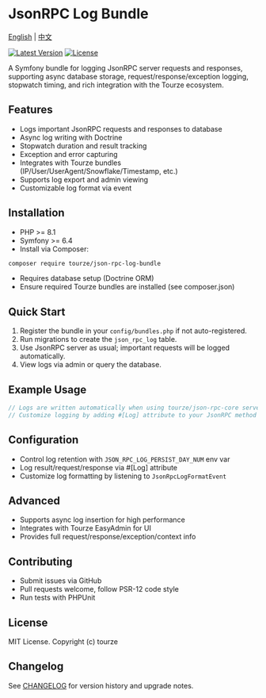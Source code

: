 # JsonRPC Log Bundle

[English](README.md) | [中文](README.zh-CN.md)

[![Latest Version](https://img.shields.io/packagist/v/tourze/json-rpc-log-bundle.svg?style=flat-square)](https://packagist.org/packages/tourze/json-rpc-log-bundle)
[![License](https://img.shields.io/packagist/l/tourze/json-rpc-log-bundle.svg?style=flat-square)](https://packagist.org/packages/tourze/json-rpc-log-bundle)

A Symfony bundle for logging JsonRPC server requests and responses, supporting async database storage, request/response/exception logging, stopwatch timing, and rich integration with the Tourze ecosystem.

## Features

- Logs important JsonRPC requests and responses to database
- Async log writing with Doctrine
- Stopwatch duration and result tracking
- Exception and error capturing
- Integrates with Tourze bundles (IP/User/UserAgent/Snowflake/Timestamp, etc.)
- Supports log export and admin viewing
- Customizable log format via event

## Installation

- PHP >= 8.1
- Symfony >= 6.4
- Install via Composer:

```bash
composer require tourze/json-rpc-log-bundle
```

- Requires database setup (Doctrine ORM)
- Ensure required Tourze bundles are installed (see composer.json)

## Quick Start

1. Register the bundle in your `config/bundles.php` if not auto-registered.
2. Run migrations to create the `json_rpc_log` table.
3. Use JsonRPC server as usual; important requests will be logged automatically.
4. View logs via admin or query the database.

## Example Usage

```php
// Logs are written automatically when using tourze/json-rpc-core server
// Customize logging by adding #[Log] attribute to your JsonRPC method class
```

## Configuration

- Control log retention with `JSON_RPC_LOG_PERSIST_DAY_NUM` env var
- Log result/request/response via #[Log] attribute
- Customize log formatting by listening to `JsonRpcLogFormatEvent`

## Advanced

- Supports async log insertion for high performance
- Integrates with Tourze EasyAdmin for UI
- Provides full request/response/exception/context info

## Contributing

- Submit issues via GitHub
- Pull requests welcome, follow PSR-12 code style
- Run tests with PHPUnit

## License

MIT License. Copyright (c) tourze

## Changelog

See [CHANGELOG](CHANGELOG.md) for version history and upgrade notes.
